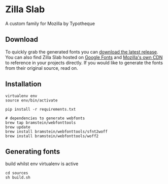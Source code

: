 # Zilla Slab

A custom family for Mozilla by Typotheque

## Download

To quickly grab the generated fonts you can [download the latest release](https://github.com/mozilla/zilla-slab/releases/latest). You can also find Zilla Slab hosted on [Google Fonts](https://fonts.google.com/specimen/Zilla+Slab) and [Mozilla's own CDN](https://code.cdn.mozilla.net/fonts/zilla-slab.css) to reference in your projects directly. If you would like to generate the fonts from their original source, read on.

## Installation

```
virtualenv env
source env/bin/activate

pip install -r requirements.txt

# dependencies to generate webfonts
brew tap bramstein/webfonttools
brew update
brew install bramstein/webfonttools/sfnt2woff
brew install bramstein/webfonttools/woff2

```

## Generating fonts

build whilst env virtualenv is active
```
cd sources
sh build.sh
```